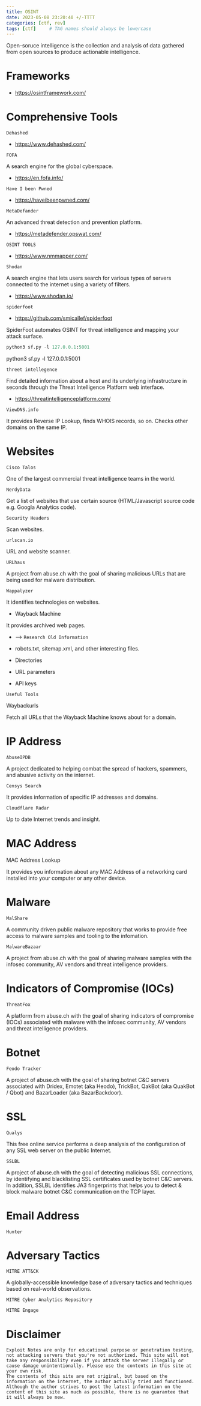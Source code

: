 ```yaml
---
title: OSINT
date: 2023-05-08 23:20:40 +/-TTTT
categories: [ctf, rev]
tags: [ctf]     # TAG names should always be lowercase
---
```


Open-soruce intelligence is the collection and analysis of data gathered from open sources to produce actionable intelligence.

# Frameworks

* https://osintframework.com/

# Comprehensive Tools
`Dehashed`

* https://www.dehashed.com/

`FOFA`
    
A search engine for the global cyberspace.

* https://en.fofa.info/

`Have I been Pwned`

* https://haveibeenpwned.com/

`MetaDefander`

An advanced threat detection and prevention platform.

* https://metadefender.opswat.com/

`OSINT TOOLS`

* https://www.nmmapper.com/

`Shodan`

A search engine that lets users search for various types of servers connected to the internet using a variety of filters.

* https://www.shodan.io/

`spiderfoot`

* https://github.com/smicallef/spiderfoot

SpiderFoot automates OSINT for threat intelligence and mapping your attack surface.

```python
python3 sf.py -l 127.0.0.1:5001
```

python3 sf.py -l 127.0.0.1:5001

`threet intellegence`

Find detailed information about a host and its underlying infrastructure in seconds through the Threat Intelligence Platform web interface.

* https://threatintelligenceplatform.com/

`ViewDNS.info`

It provides Reverse IP Lookup, finds WHOIS records, so on. Checks other domains on the same IP.


# Websites

`Cisco Talos`

One of the largest commercial threat intelligence teams in the world.

`NerdyData`

Get a list of websites that use certain source (HTML/Javascript source code e.g. Googla Analytics code).

`Security Headers`

Scan websites.

`urlscan.io`

URL and website scanner.

`URLhaus`

A project from abuse.ch with the goal of sharing malicious URLs that are being used for malware distribution.

`Wappalyzer`

It identifies technologies on websites.

* Wayback Machine

It provides archived web pages.

* --> `Research Old Information`

* robots.txt, sitemap.xml, and other interesting files.

* Directories

* URL parameters

* API keys

`Useful Tools`

Waybackurls

Fetch all URLs that the Wayback Machine knows about for a domain.

# IP Address

`AbuseIPDB`

A project dedicated to helping combat the spread of hackers, spammers, and abusive activity on the internet.

`Censys Search`

It provides information of specific IP addresses and domains.

`Cloudflare Radar`

Up to date Internet trends and insight.


# MAC Address
MAC Address Lookup

It provides you information about any MAC Address of a networking card installed into your computer or any other device.


# Malware

`MalShare`


A community driven public malware repository that works to provide free access to malware samples and tooling to the infomation.

`MalwareBazaar`

A project from abuse.ch with the goal of sharing malware samples with the infosec community, AV vendors and threat intelligence providers.


# Indicators of Compromise (IOCs)

`ThreatFox`

A platform from abuse.ch with the goal of sharing indicators of compromise (IOCs) associated with malware with the infosec community, AV vendors and threat intelligence providers.


# Botnet

`Feodo Tracker`

A project of abuse.ch with the goal of sharing botnet C&C servers associated with Dridex, Emotet (aka Heodo), TrickBot, QakBot (aka QuakBot / Qbot) and BazarLoader (aka BazarBackdoor).


# SSL

`Qualys`

This free online service performs a deep analysis of the configuration of any SSL web server on the public Internet.

`SSLBL`

A project of abuse.ch with the goal of detecting malicious SSL connections, by identifying and blacklisting SSL certificates used by botnet C&C servers. In addition, SSLBL identifies JA3 fingerprints that helps you to detect & block malware botnet C&C communication on the TCP layer.


# Email Address

`Hunter`

# Adversary Tactics

`MITRE ATT&CK`

A globally-accessible knowledge base of adversary tactics and techniques based on real-world observations.

`MITRE Cyber Analytics Repository`

`MITRE Engage`

# Disclaimer
```
Exploit Notes are only for educational purpose or penetration testing, not attacking servers that you're not authorized. This site will not take any responsibility even if you attack the server illegally or cause damage unintentionally. Please use the contents in this site at your own risk.
The contents of this site are not original, but based on the information on the internet, the author actually tried and functioned. Although the author strives to post the latest information on the content of this site as much as possible, there is no guarantee that it will always be new.
```